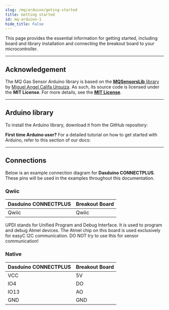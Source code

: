 ```yaml
---
slug: /mq/arduino/geting-started 
title: Getting started
id: mq-arduino-1 
hide_title: False
---
```


This page provides the essential information for getting started, including board and library installation and connecting the breakout board to your microcontroller.

---

## Acknowledgement

<InfoBox> The MQ Gas Sensor Arduino library is based on the [**MQSensorsLib** library](https://github.com/miguel5612/MQSensorsLib) by [Miguel Angel Califa Urquiza](https://github.com/miguel5612). As such, its source code is licensed under the **MIT License**. For more details, see the [**MIT License**](https://opensource.org/license/mit).</InfoBox>

<CenteredImage src="/img/license/MIT.png" alt="BSD license" width="250px" />

---

## Arduino library

To install the Arduino library, download it from the GitHub repository:
<QuickLink  
  title="MQX Gas Sensor Arduino library"  
  description="MQ Gas Sensor Arduino library by Soldered"  
  url="https://github.com/SolderedElectronics/Soldered-MQ-Gas-Sensor-Arduino-Library"  
/>  

<InfoBox>

**First time Arduino user?** For a detailed tutorial on how to get started with Arduino, refer to this section of our docs:

<QuickLink  
  title="Getting started with Arduino"  
  description="A full, comprehensive tutorial on how to fully set up and upload code for the first time on an Arduino board, from scratch!"  
  url="/documentation/arduino/quick-start-guide"  
/>  

</InfoBox>

---

## Connections

Below is an example connection diagram for **Dasduino CONNECTPLUS**. These pins will be used in the examples throughout this documentation.

### Qwiic

| **Dasduino CONNECTPLUS** | **Breakout Board** |
| ------------------------ | ------------------ |
| Qwiic                    | Qwiic              |

<WarningBox>UPDI stands for Unified Program and Debug Interface. It is used to program and debug Atmel devices. The Atmel chip on this board is used exclusively for easyC I2C communication. DO NOT try to use this for sensor communication!</WarningBox>

### Native

| **Dasduino CONNECTPLUS** | **Breakout Board** |
| ------------------------ | ------------------ |
| VCC                      | 5V                 |
| IO4                      | DO                 |
| IO13                     | AO                 |
| GND                      | GND                |